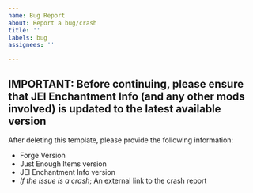 ```yaml
---
name: Bug Report
about: Report a bug/crash
title: ''
labels: bug
assignees: ''

---
```


**IMPORTANT:** Before continuing, please ensure that JEI Enchantment Info (and any other mods involved) is updated to the latest available version
----------------------------------------------------------------------------
After deleting this template, please provide the following information:
* Forge Version
* Just Enough Items version
* JEI Enchantment Info version
* *If the issue is a crash*; An external link to the crash report
